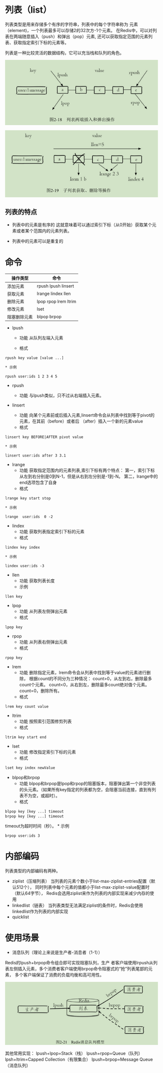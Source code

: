 # 列表（list）

列表类型是用来存储多个有序的字符串，列表中的每个字符串称为
元素（element)，一个列表最多可以存储2的32次方-1个元素。
在Redis中，可以对列表在两端随意插入（push）和弹出（pop）元素,
还可以获取指定范围的元素列表、获取指定索引下标的元素等。

列表是一种比较灵活的数据结构，它可以充当栈和队列的角色。

![](./images/2-18.png)

![](./images/2-19.png)

## 列表的特点

* 列表中的元素是有序的
这就意味着可以通过索引下标（从0开始）获取某个元素或者某个范围内的元素列表。

* 列表中的元素可以是重复的

# 命令

|操作类型|命令|
|---|---|
|添加元素| rpush lpush linsert|
|获取元素|lrange lindex llen|
|删除元素|lpop rpop lrem ltrim |
|修改元素|lset|
|阻塞删除元素|blpop brpop|

* lpush 
	* 功能
从队列左端入元素

	* 格式
```
rpush key value [value ...]
```

	* 示例
```
rpush user:ids 1 2 3 4 5
```

* rpush
	* 功能
与lpush类似，只不过从右端插入元素。

* linsert
	* 功能
向某个元素前或后插入元素,linsert命令会从列表中找到等于pivot的元素，在其前（before）或者后
（after）插入一个新的元素value
	* 格式
```
linsert key BEFORE|AFTER pivot value
```
	* 示例
```
linsert user:ids after 3 3.1
```

* lrange
	* 功能
获取指定范围内的元素列表,索引下标有两个特点：
第一，索引下标从左到右分别是0到N-1，但是从右到左分别是-1到-N。
第二，lrange中的end选项包含了自身
	* 格式 
```
lrange key start stop
```
	* 示例
```
lrange  user:ids  0 -2
```

* lindex
	* 功能
获取列表指定索引下标的元素
	* 格式
```
lindex key index
```
	* 示例
```
lindex user:ids -3
```

* llen
	* 功能
获取列表长度
	* 示例
```
llen key
```

* lpop
	* 功能
从列表左侧弹出元素
	* 格式
```
lpop key
```

* rpop
	* 功能
从列表右侧弹出元素
	* 格式
```
rpop key
```

* lrem
	* 功能
删除指定元素，lrem命令会从列表中找到等于value的元素进行删除，
根据count的不同分为三种情况：
count>0，从左到右，删除最多count个元素。
count<0，从右到左，删除最多count绝对值个元素。
count=0，删除所有。
	* 格式
```
lrem key count value
```

* ltrim
	* 功能
按照索引范围修剪列表
	* 格式
```
ltrim key start end
```

* lset
	* 功能
修改指定索引下标的元素
	* 格式
```
lset key index newValue
```

* blpop和brpop
	* 功能
blpop和brpop是lpop和rpop的阻塞版本，阻塞弹出第一个非空列表的头元素。（如果所有key指定的列表都为空，会阻塞当前连接，直到有列表不为空，或超时）。
	* 格式
```
blpop key [key ...] timeout
brpop key [key ...] timeout
```
timeout为超时时间（秒）。
	* 示例
```
brpop user:ids 3
```

# 内部编码

列表类型的内部编码有两种。

* ziplist（压缩列表）
当列表的元素个数小于list-max-ziplist-entries配置（默认512个），
同时列表中每个元素的值都小于list-max-ziplist-value配置时（默认64字节），
Redis会选用ziplist来作为列表的内部实现来减少内存的使
用
* linkedlist（链表）
当列表类型无法满足ziplist的条件时，Redis会使用
linkedlist作为列表的内部实现
* quicklist

# 使用场景

* 消息队列（理论上来说是生产者-消息者（1-1））

Redis的lpush+brpop命令组合即可实现阻塞队列，生产
者客户端使用lrpush从列表左侧插入元素，多个消费者客户端使用brpop命令阻塞式的“抢”列表尾部的元素，
多个客户端保证了消费的负载均衡和高可用性。

![](./images/2-21.png)

其他常用实现：
lpush+lpop=Stack（栈）
lpush+rpop=Queue（队列）
lpsh+ltrim=Capped Collection（有限集合）
lpush+brpop=Message Queue（消息队列）



